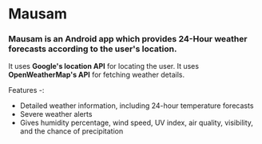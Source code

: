 # Mausam

### Mausam is an Android app which provides 24-Hour weather forecasts according to the user's location.
It uses **Google's location API** for locating the user. It uses **OpenWeatherMap's API** for fetching weather details.

Features -:
* Detailed weather information, including 24-hour temperature forecasts
* Severe weather alerts
* Gives humidity percentage, wind speed, UV index, air quality, visibility, and the chance of precipitation

